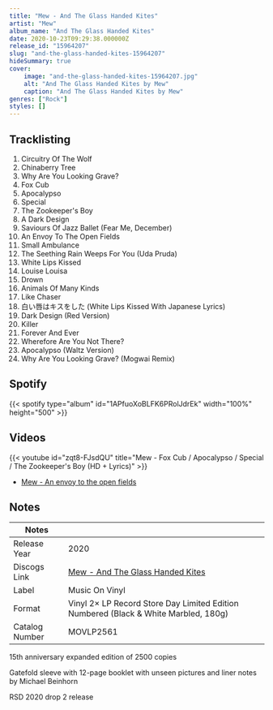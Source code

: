 ```yaml
---
title: "Mew - And The Glass Handed Kites"
artist: "Mew"
album_name: "And The Glass Handed Kites"
date: 2020-10-23T09:29:38.000000Z
release_id: "15964207"
slug: "and-the-glass-handed-kites-15964207"
hideSummary: true
cover:
    image: "and-the-glass-handed-kites-15964207.jpg"
    alt: "And The Glass Handed Kites by Mew"
    caption: "And The Glass Handed Kites by Mew"
genres: ["Rock"]
styles: []
---
```


## Tracklisting
1. Circuitry Of The Wolf
2. Chinaberry Tree
3. Why Are You Looking Grave?
4. Fox Cub
5. Apocalypso
6. Special
7. The Zookeeper's Boy
8. A Dark Design
9. Saviours Of Jazz Ballet (Fear Me, December)
10. An Envoy To The Open Fields
11. Small Ambulance
12. The Seething Rain Weeps For You (Uda Pruda)
13. White Lips Kissed
14. Louise Louisa
15. Drown
16. Animals Of Many Kinds
17. Like Chaser
18. 白い唇はキスをした (White Lips Kissed With Japanese Lyrics)
19. Dark Design (Red Version)
20. Killer
21. Forever And Ever
22. Wherefore Are You Not There?
23. Apocalypso (Waltz Version)
24. Why Are You Looking Grave? (Mogwai Remix)


## Spotify
{{< spotify type="album" id="1APfuoXoBLFK6PRolJdrEk" width="100%" height="500" >}}



## Videos
{{< youtube id="zqt8-FJsdQU" title="Mew - Fox Cub / Apocalypso / Special / The Zookeeper's Boy (HD + Lyrics)" >}}
- [Mew - An envoy to the open fields](https://www.youtube.com/watch?v=PT9Du2wmcqk)

## Notes
| Notes          |             |
| ---------------| ----------- |
| Release Year   | 2020 |
| Discogs Link   | [Mew - And The Glass Handed Kites](https://www.discogs.com/release/15964207-Mew-And-The-Glass-Handed-Kites) |
| Label          | Music On Vinyl |
| Format         | Vinyl 2× LP Record Store Day Limited Edition Numbered (Black & White Marbled, 180g) |
| Catalog Number | MOVLP2561 |

15th anniversary expanded edition of 2500 copies

Gatefold sleeve with 12-page booklet with unseen pictures and liner notes by Michael Beinhorn

RSD 2020 drop 2 release
